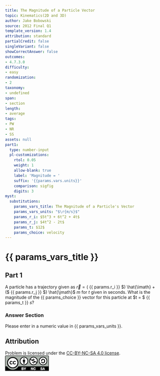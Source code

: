 ```yaml
---
title: The Magnitude of a Particle Vector
topic: Kinematics(2D and 3D)
author: Jake Bobowski
source: 2012 Final Q1
template_version: 1.4
attribution: standard
partialCredit: false
singleVariant: false
showCorrectAnswer: false
outcomes:
- 4.7.3.0
difficulty:
- easy
randomization:
- 2
taxonomy:
- undefined
span:
- section
length:
- average
tags:
- PW
- NR
- SS
assets: null
part1:
  type: number-input
  pl-customizations:
    rtol: 0.05
    weight: 1
    allow-blank: true
    label: 'Magnitude = '
    suffix: '{{params.vars.units}}'
    comparison: sigfig
    digits: 3
myst:
  substitutions:
    params_vars_title: The Magnitude of a Particle's Vector
    params_vars_units: "$\r{m/s}$"
    params_r_i: $5t^3 + 6t^2 + 4t$
    params_r_j: $4t^2 - 2t$
    params_t: $12$
    params_choice: velocity
---
```

# {{ params_vars_title }}

## Part 1

A particle has a trajectory given as $\vec{r} = ($ {{ params.r_i }} $) \hat{\imath} + ($ {{ params.r_j }} $) \hat{\jmath}$ $m$ for $t$ given in seconds. What is the magnitude of the {{ params_choice }} vector for this particle at $t = $ {{ params_t }} $s$?

### Answer Section

Please enter in a numeric value in {{ params_vars_units }}.

## Attribution

Problem is licensed under the [CC-BY-NC-SA 4.0 license](https://creativecommons.org/licenses/by-nc-sa/4.0/).<br> ![The Creative Commons 4.0 license requiring attribution-BY, non-commercial-NC, and share-alike-SA license.](https://raw.githubusercontent.com/firasm/bits/master/by-nc-sa.png)
